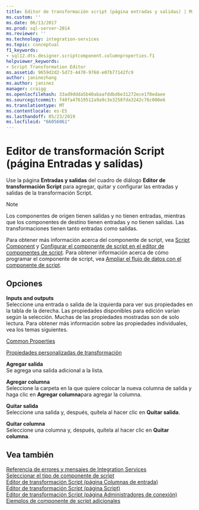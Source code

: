 ```yaml
---
title: Editor de transformación script (página entradas y salidas) | Microsoft Docs
ms.custom: ''
ms.date: 06/13/2017
ms.prod: sql-server-2014
ms.reviewer: ''
ms.technology: integration-services
ms.topic: conceptual
f1_keywords:
- sql12.dts.designer.scriptcomponent.columnproperties.f1
helpviewer_keywords:
- Script Transformation Editor
ms.assetid: 9659d2d2-5d73-4470-9768-e07b77142fc9
author: janinezhang
ms.author: janinez
manager: craigg
ms.openlocfilehash: 33ad9ddda5b40abaafddbd6e31272ece1f8edaee
ms.sourcegitcommit: f40fa47619512a9a9c3e3258fda3242c76c008e6
ms.translationtype: MT
ms.contentlocale: es-ES
ms.lasthandoff: 05/23/2019
ms.locfileid: "66056061"
---
```

# <a name="script-transformation-editor-inputs-and-outputs-page"></a>Editor de transformación Script (página Entradas y salidas)
  Use la página **Entradas y salidas** del cuadro de diálogo **Editor de transformación Script** para agregar, quitar y configurar las entradas y salidas de la transformación Script.  
  
> [!NOTE]  
>  Los componentes de origen tienen salidas y no tienen entradas, mientras que los componentes de destino tienen entradas y no tienen salidas. Las transformaciones tienen tanto entradas como salidas.  
  
 Para obtener más información acerca del componente de script, vea [Script Component](data-flow/transformations/script-component.md) y [Configurar el componente de script en el editor de componentes de script](extending-packages-scripting/data-flow-script-component/configuring-the-script-component-in-the-script-component-editor.md). Para obtener información acerca de cómo programar el componente de script, vea [Ampliar el flujo de datos con el componente de script](extending-packages-scripting/data-flow-script-component/extending-the-data-flow-with-the-script-component.md).  
  
## <a name="options"></a>Opciones  
 **Inputs and outputs**  
 Seleccione una entrada o salida de la izquierda para ver sus propiedades en la tabla de la derecha. Las propiedades disponibles para edición varían según la selección. Muchas de las propiedades mostradas son de solo lectura. Para obtener más información sobre las propiedades individuales, vea los temas siguientes.  
  
 [Common Properties](../../2014/integration-services/common-properties.md)  
  
 [Propiedades personalizadas de transformación](data-flow/transformations/transformation-custom-properties.md)  
  
 **Agregar salida**  
 Se agrega una salida adicional a la lista.  
  
 **Agregar columna**  
 Seleccione la carpeta en la que quiere colocar la nueva columna de salida y haga clic en **Agregar columna**para agregar la columna.  
  
 **Quitar salida**  
 Seleccione una salida y, después, quítela al hacer clic en **Quitar salida**.  
  
 **Quitar columna**  
 Seleccione una columna y, después, quítela al hacer clic en **Quitar columna**.  
  
## <a name="see-also"></a>Vea también  
 [Referencia de errores y mensajes de Integration Services](../../2014/integration-services/integration-services-error-and-message-reference.md)   
 [Seleccionar el tipo de componente de script](../../2014/integration-services/select-script-component-type.md)   
 [Editor de transformación Script &#40;página Columnas de entrada&#41;](../../2014/integration-services/script-transformation-editor-input-columns-page.md)   
 [Editor de transformación Script &#40;página Script&#41;](../../2014/integration-services/script-transformation-editor-script-page.md)   
 [Editor de transformación Script &#40;página Administradores de conexión&#41;](../../2014/integration-services/script-transformation-editor-connection-managers-page.md)   
 [Ejemplos de componente de script adicionales](extending-packages-scripting-data-flow-script-component-examples/additional-script-component-examples.md)  
  
  
